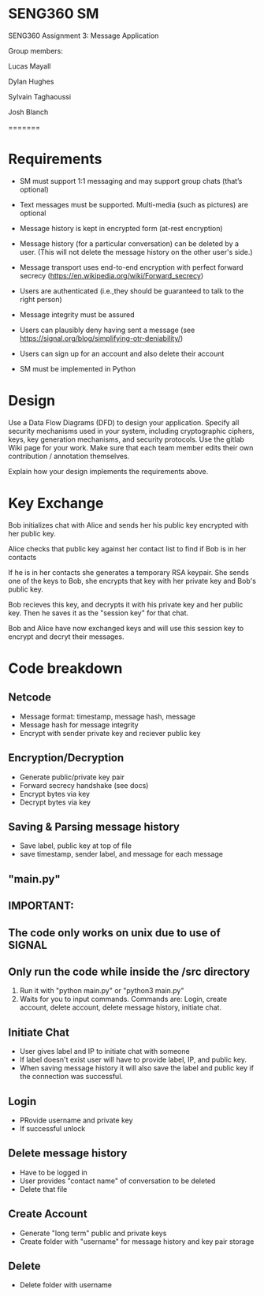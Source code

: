 
# SENG360 SM

SENG360 Assignment 3: Message Application

Group members:

Lucas Mayall

Dylan Hughes

Sylvain Taghaoussi

Josh Blanch

=======
# Requirements
- SM must support 1:1 messaging and may support group chats (that’s optional)

- Text messages must be supported. Multi-media (such as pictures) are optional

- Message history is kept in encrypted form (at-rest encryption)

- Message history (for a particular conversation) can be deleted by a user. (This will not delete the message history on the other user's side.)

- Message transport uses end-to-end encryption with perfect forward secrecy (https://en.wikipedia.org/wiki/Forward_secrecy)

- Users are authenticated (i.e.,they should be guaranteed to talk to the right person)

- Message integrity must be assured

- Users can plausibly deny having sent a message (see https://signal.org/blog/simplifying-otr-deniability/)

- Users can sign up for an account and also delete their account

- SM must be implemented in Python

# Design

Use a Data Flow Diagrams (DFD) to design your application. Specify all security mechanisms used in your system, including cryptographic ciphers, keys, key generation mechanisms, and security protocols. Use the gitlab Wiki page for your work. Make sure that each team member edits their own contribution / annotation themselves.

Explain how your design implements the requirements above.

# Key Exchange
Bob initializes chat with Alice and sends her his public key encrypted with her public key. 

Alice checks that public key against her contact list to find if Bob is in her contacts

If he is in her contacts she generates a temporary RSA keypair. She sends one of the keys to Bob, she encrypts that key with her private key and Bob's public key.

Bob recieves this key, and decrypts it with his private key and her public key. Then he saves it as the "session key" for that chat. 

Bob and Alice have now exchanged keys and will use this session key to encrypt and decryt their messages.

# Code breakdown
## Netcode
- Message format: timestamp, message hash, message
- Message hash for message integrity
- Encrypt with sender private key and reciever public key
## Encryption/Decryption
- Generate public/private key pair
- Forward secrecy handshake (see docs)
- Encrypt bytes via key
- Decrypt bytes via key

## Saving & Parsing message history
- Save label, public key at top of file
- save timestamp, sender label, and message for each message


## "main.py"
## IMPORTANT: 
##      The code only works on unix due to use of SIGNAL
##      Only run the code while inside the /src directory
1. Run it with "python main.py" or "python3 main.py"
2. Waits for you to input commands.
Commands are: Login, create account, delete account, delete message history, initiate chat.

## Initiate Chat
- User gives label and IP to initiate chat with someone 
- If label doesn't exist user will have to provide label, IP, and public key.
- When saving message history it will also save the label and public key if the connection was successful.

## Login
- PRovide username and private key
- If successful unlock

## Delete message history
- Have to be logged in
- User provides "contact name" of conversation to be deleted
- Delete that file

## Create Account
- Generate "long term" public and private keys
- Create folder with "username" for message history and key pair storage

## Delete
- Delete folder with username



